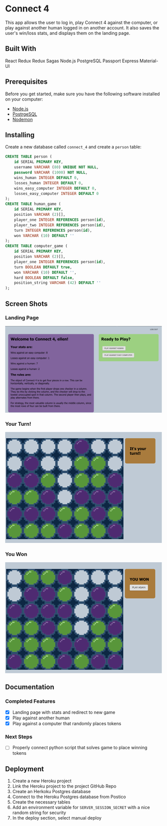 # Connect 4
This app allows the user to log in, play Connect 4 against the computer, or play against another human logged in on another account. It also saves the user's win/loss stats, and displays them on the landing page. 

## Built With
React
Redux
Redux Sagas
Node.js
PostgreSQL
Passport
Express
Material-UI

## Prerequisites

Before you get started, make sure you have the following software installed on your computer:

- [Node.js](https://nodejs.org/en/)
- [PostrgeSQL](https://www.postgresql.org/)
- [Nodemon](https://nodemon.io/)

## Installing

Create a new database called `connect_4` and create a `person` table:

```SQL
CREATE TABLE person (
    id SERIAL PRIMARY KEY,
    username VARCHAR (80) UNIQUE NOT NULL,
    password VARCHAR (1000) NOT NULL,
    wins_human INTEGER DEFAULT 0,
    losses_human INTEGER DEFAULT 0,
    wins_easy_computer INTEGER DEFAULT 0,
    losses_easy_computer INTEGER DEFAULT 0
);
CREATE TABLE human_game (
    id SERIAL PRIMARY KEY, 
    position VARCHAR (2)[],
    player_one INTEGER REFERENCES person(id),
    player_two INTEGER REFERENCES person(id),
    turn INTEGER REFERENCES person(id),
    won VARCHAR (10) DEFAULT ''
);
CREATE TABLE computer_game (
    id SERIAL PRIMARY KEY, 
    position VARCHAR (2)[],
    player_one INTEGER REFERENCES person(id),
    turn BOOLEAN DEFAULT true,
    won VARCHAR (10) DEFAULT '',
    hard BOOLEAN DEFAULT false,
    position_string VARCHAR (42) DEFAULT ''
);
```
## Screen Shots

### Landing Page
![landing page](documentation/images/landing-page.png)

### Your Turn!
![your turn](documentation/images/your-turn.png)

### You Won
![you won](documentation/images/you-won.png)

## Documentation

### Completed Features

- [x] Landing page with stats and redirect to new game
- [x] Play against another human
- [x] Play against a computer that randomly places tokens

### Next Steps

- [ ] Properly connect python script that solves game to place winning tokens

## Deployment

1. Create a new Heroku project
1. Link the Heroku project to the project GitHub Repo
1. Create an Herkoku Postgres database
1. Connect to the Heroku Postgres database from Postico
1. Create the necessary tables
1. Add an environment variable for `SERVER_SESSION_SECRET` with a nice random string for security
1. In the deploy section, select manual deploy
